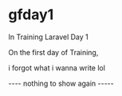 # gfday1
In Training Laravel Day 1

On the first day of Training,

i forgot what i wanna write lol

---- nothing to show again -----